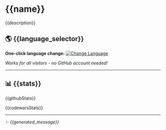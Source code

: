 # {{name}}

{{description}}

## 🌎 {{language_selector}}

**One-click language change:**
[![Change Language](https://img.shields.io/badge/🌎_Change_Language-Click_Here-purple?style=for-the-badge)](https://denisv2112.github.io/CUSTOM_GITHUB_OVERVIEW/selector.html)

*Works for all visitors - no GitHub account needed!*

---

## 📊 {{stats}}

{{githubStats}}

{{codewarsStats}}

---

*✨ {{generated_message}}*